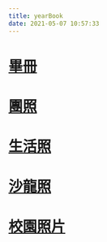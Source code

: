 ```yaml
---
title: yearBook
date: 2021-05-07 10:57:33
---
```


# [畢冊](./yearBook/book)   
# [團照](./yearBook/group)  
# [生活照](./yearBook/life)  
# [沙龍照](./yearBook/salon)  
# [校園照片](./yearBook/school)  
